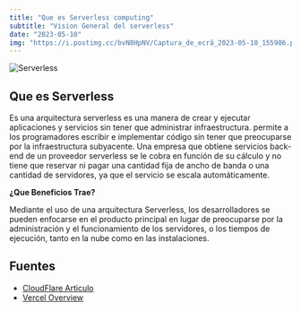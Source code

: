 ```yaml
---
title: "Que es Serverless computing"
subtitle: "Vision General del serverless"
date: "2023-05-10"
img: "https://i.postimg.cc/bvN8HpNV/Captura_de_ecrã_2023-05-10_155906.png"
---
```



![Serverless](https://i.postimg.cc/Njmd0H6R/serverless-hosting-providers-1140x515-2-1140x515.png)


## Que es Serverless

Es una arquitectura serverless es una manera de crear y ejecutar aplicaciones y servicios sin tener que administrar infraestructura. permite a los programadores escribir e implementar código sin tener que preocuparse por la infraestructura subyacente. Una empresa que obtiene servicios back-end de un proveedor serverless se le cobra en función de su cálculo y no tiene que reservar ni pagar una cantidad fija de ancho de banda o una cantidad de servidores, ya que el servicio se escala automáticamente. 

**¿Que Beneficios Trae?**

Mediante el uso de una arquitectura Serverless, los desarrolladores se pueden enfocarse en el producto principal en lugar de preocuparse por la administración y el funcionamiento de los servidores, o los tiempos de ejecución, tanto en la nube como en las instalaciones.









## Fuentes

 - [CloudFlare Articulo](https://www.cloudflare.com/learning/serverless/what-is-serverless/)
 - [Vercel Overview](https://vercel.com/docs/concepts/functions/serverless-functions)


